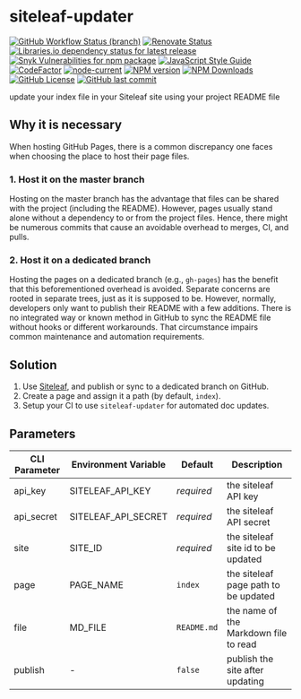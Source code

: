 # siteleaf-updater

[![GitHub Workflow Status (branch)](https://img.shields.io/github/workflow/status/gofunky/siteleaf-updater/build/master?style=for-the-badge)](https://github.com/gofunky/siteleaf-updater/actions)
[![Renovate Status](https://img.shields.io/badge/renovate-enabled-green?style=for-the-badge&logo=renovatebot&color=1a1f6c)](https://app.renovatebot.com/dashboard#github/gofunky/siteleaf-updater)
[![Libraries.io dependency status for latest release](https://img.shields.io/librariesio/release/npm/siteleaf-updater?style=for-the-badge)](https://libraries.io/npm/siteleaf-updater)
[![Snyk Vulnerabilities for npm package](https://img.shields.io/snyk/vulnerabilities/npm/siteleaf-updater?style=for-the-badge)](https://snyk.io/test/github/gofunky/siteleaf-updater)
[![JavaScript Style Guide](https://img.shields.io/badge/code_style-standard-purple.svg?style=for-the-badge)](https://standardjs.com)
[![CodeFactor](https://www.codefactor.io/repository/github/gofunky/siteleaf-updater/badge?style=for-the-badge)](https://www.codefactor.io/repository/github/gofunky/siteleaf-updater)
[![node-current](https://img.shields.io/node/v/siteleaf-updater?style=for-the-badge)](https://www.npmjs.com/package/siteleaf-updater)
[![NPM version](https://img.shields.io/npm/v/siteleaf-updater?style=for-the-badge)](https://www.npmjs.com/package/siteleaf-updater)
[![NPM Downloads](https://img.shields.io/npm/dm/siteleaf-updater?style=for-the-badge&color=ff69b4)](https://www.npmjs.com/package/siteleaf-updater)
[![GitHub License](https://img.shields.io/github/license/gofunky/siteleaf-updater.svg?style=for-the-badge)](https://github.com/gofunky/siteleaf-updater/blob/master/LICENSE)
[![GitHub last commit](https://img.shields.io/github/last-commit/gofunky/siteleaf-updater.svg?style=for-the-badge&color=9cf)](https://github.com/gofunky/siteleaf-updater/commits/master)

update your index file in your Siteleaf site using your project README file

## Why it is necessary

When hosting GitHub Pages, there is a common discrepancy one faces when choosing the place to host their page files.

### 1. Host it on the master branch

Hosting on the master branch has the advantage that files can be shared with the project (including the README).
However, pages usually stand alone without a dependency to or from the project files.
Hence, there might be numerous commits that cause an avoidable overhead to merges, CI, and pulls.

### 2. Host it on a dedicated branch

Hosting the pages on a dedicated branch (e.g., `gh-pages`) has the benefit that this beforementioned overhead is avoided.
Separate concerns are rooted in separate trees, just as it is supposed to be.
However, normally, developers only want to publish their README with a few additions.
There is no integrated way or known method in GitHub to sync the README file without hooks or different workarounds.
That circumstance impairs common maintenance and automation requirements.

## Solution

1. Use [Siteleaf](https://www.siteleaf.com/), and publish or sync to a dedicated branch on GitHub.
2. Create a page and assign it a path (by default, `index`).
3. Setup your CI to use `siteleaf-updater` for automated doc updates.

## Parameters

| CLI Parameter | Environment Variable | Default | Description |
| ------ | ------ | ------ | ------ | 
| api_key | SITELEAF_API_KEY | *required* | the siteleaf API key | 
| api_secret | SITELEAF_API_SECRET | *required* | the siteleaf API secret | 
| site | SITE_ID | *required* | the siteleaf site id to be updated | 
| page | PAGE_NAME | `index` | the siteleaf page path to be updated | 
| file | MD_FILE | `README.md` | the name of the Markdown file to read | 
| publish | - | `false` | publish the site after updating |
